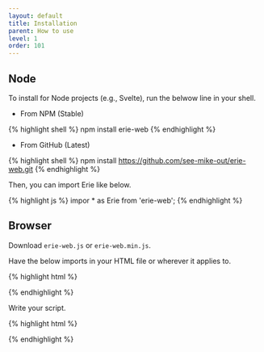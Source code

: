 ```yaml
---
layout: default
title: Installation
parent: How to use
level: 1
order: 101
---
```


## Node

To install for Node projects (e.g., Svelte), run the belwow line in your shell.

- From NPM (Stable)

{% highlight shell %}
npm install erie-web
{% endhighlight %}

- From GitHub (Latest)

{% highlight shell %}
npm install <https://github.com/see-mike-out/erie-web.git>
{% endhighlight %}

Then, you can import Erie like below.

{% highlight js %}
impor * as Erie from 'erie-web';
{% endhighlight %}

## Browser

Download `erie-web.js` or `erie-web.min.js`.

Have the below imports in your HTML file or wherever it applies to.

{% highlight html %}
<script src="https://cdn.jsdelivr.net/npm/arquero@latest"></script>
<script src="https://cdn.jsdelivr.net/npm/d3@7"></script>
<script src="https://cdnjs.cloudflare.com/ajax/libs/moment.js/2.29.4/moment.min.js"></script>
<script src="https://cdn.jsdelivr.net/npm/vega@5/build-es5/vega.min.js"></script>
<!-- For development -->
<script src="{path}/erie-web.js"></script>
<!-- For production -->
<!-- <script src="{path}/erie-web.min.js"></script>  -->
{% endhighlight %}

Write your script.

{% highlight html %}
<script>
  // Erie is the global object.
</script>
{% endhighlight %}
